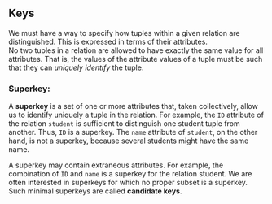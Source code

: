 ## Keys
We must have a way to specify how tuples within a given relation are distinguished. This is expressed in terms of their attributes.  
No two tuples in a relation are allowed to have exactly the same value for all attributes. That is, the values of the attribute values of a tuple must be such that they can *uniquely identify* the tuple.

### Superkey:
A **superkey** is a set of one or more attributes that, taken collectively, allow us to identify uniquely a tuple in the relation. For example, the `ID` attribute of the relation `student` is sufficient to distinguish one student tuple from another. Thus, `ID` is a superkey. The `name` attribute of `student`, on the other hand, is not a superkey, because several students might have the same name.  

A superkey may contain extraneous attributes. For example, the combination of `ID` and `name` is a superkey for the relation student. We are often interested in superkeys for which no proper subset is a superkey. Such minimal superkeys are called **candidate keys**.
